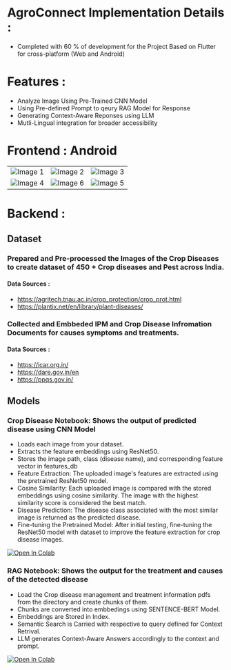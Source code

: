 # AgroConnect Implementation Details : 
- Completed with 60 % of development for the Project
Based on Flutter for cross-platform  (Web and Android)

# Features :
- Analyze Image Using Pre-Trained CNN Model
- Using Pre-defined Prompt to qeury RAG Model for Response
- Generating Context-Aware Reponses using LLM
- Mutli-Lingual integration for broader accessibility


# Frontend : Android
<table>
  <tr>
    <td><img src="https://github.com/user-attachments/assets/717b233b-062e-430a-b9d3-981c186acf73" alt="Image 1" /></td>
    <td><img src="https://github.com/user-attachments/assets/e70b6ab2-ce07-41fa-9f34-535ad9071672" alt="Image 2" /></td>
    <td><img src="https://github.com/user-attachments/assets/3da01ddb-2c61-44fb-b771-7fb6a159e66c" alt="Image 3" /></td>
  </tr>
  <tr>
    <td><img src="https://github.com/user-attachments/assets/066f6cf5-efe6-49ae-923d-5372ba0c8032" alt="Image 4" /></td>
    <td><img src="https://github.com/user-attachments/assets/13d9ae42-4f82-4df6-bd6e-74e4ea827c12" alt="Image 6" /></td>
    <td><img src="https://github.com/user-attachments/assets/f03c8635-302d-4183-9e17-069889d3b58e" alt="Image 5" /></td>
  
  </tr>
</table>

# Backend : 

## Dataset 

### Prepared and Pre-processed the Images of the Crop Diseases to create dataset of 450 + Crop diseases and Pest across India.
#### Data Sources :
-  https://agritech.tnau.ac.in/crop_protection/crop_prot.html
-  https://plantix.net/en/library/plant-diseases/
  
### Collected and Embbeded IPM and Crop Disease Infromation Documents for causes symptoms and treatments.
#### Data Sources :
-  https://icar.org.in/
-  https://dare.gov.in/en
-  https://ppqs.gov.in/

## Models

### Crop Disease  Notebook: Shows the output of predicted disease using CNN Model
- Loads each image from your dataset.
- Extracts the feature embeddings using ResNet50.
- Stores the image path, class (disease name), and corresponding feature vector in features_db
- Feature Extraction: The uploaded image's features are extracted using the pretrained ResNet50 model.
- Cosine Similarity: Each uploaded image is compared with the stored embeddings using cosine similarity. The image with the highest similarity score is considered the best match.
- Disease Prediction: The disease class associated with the most similar image is returned as the predicted disease.
- Fine-tuning the Pretrained Model: After initial testing, fine-tuning the ResNet50 model with dataset to improve the feature extraction for crop disease images.
  
[![Open In Colab](https://colab.research.google.com/assets/colab-badge.svg)](https://colab.research.google.com/drive/1Ofhbm7w5_ieNhxDtnmfKlPlw8ZnU7sO-?usp=sharing)


### RAG  Notebook: Shows the output for the treatment and causes of the detected disease
- Load the Crop disease management and treatment information pdfs from the directory and create chunks of them.
- Chunks are converted into embbedings using SENTENCE-BERT Model.
- Embeddings are Stored in Index.
- Semantic Search is Carried with respective to query defined for Context Retrival.
- LLM generates Context-Aware Answers accordingly to the context and prompt.

[![Open In Colab](https://colab.research.google.com/assets/colab-badge.svg)](https://colab.research.google.com/drive/1ODZAAp9d_9-2mnsMZkVZMBwfihKWLdPH?usp=sharing)




